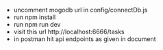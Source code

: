 - uncomment mogodb url in config/connectDb.js
- run npm install
- run npm run dev
- visit this url http://localhost:6666/tasks
- in postman hit api endpoints as given in document

